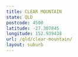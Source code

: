 ```yaml
---
title: CLEAR MOUNTAIN
state: QLD
postcode: 4500
latitude: -27.307845
longitude: 152.939438
url: /qld/clear-mountain/
layout: suburb
---
```

